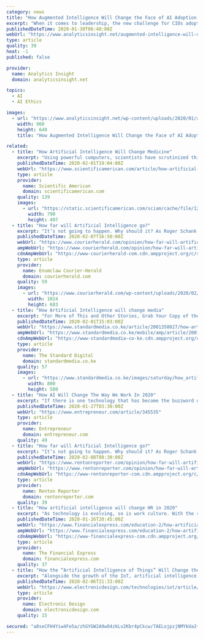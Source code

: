 ```yaml
---
category: news
title: "How Augmented Intelligence Will Change the Face of AI Adoption in 2020?"
excerpt: "When it comes to leadership, the new challenge for CIOs adopting AI technologies comes down to one thing: ethics. It has now become paramount that CIOs know what uses of AI could cause problems – whether bad, biased or unethical – and what they can do to make sure their business remains on the right side. In 2020, the industry will see CIOs ..."
publishedDateTime: 2020-01-30T06:40:00Z
webUrl: "https://www.analyticsinsight.net/augmented-intelligence-will-change-face-ai-adoption-2020/"
type: article
quality: 39
heat: -1
published: false

provider:
  name: Analytics Insight
  domain: analyticsinsight.net

topics:
  - AI
  - AI Ethics

images:
  - url: "https://www.analyticsinsight.net/wp-content/uploads/2020/01/augin.jpg"
    width: 960
    height: 640
    title: "How Augmented Intelligence Will Change the Face of AI Adoption in 2020?"

related:
  - title: "How Artificial Intelligence Will Change Medicine"
    excerpt: "Using powerful computers, scientists have scrutinized this bounty with some fine results, but it has become clear that we can learn much more with an assist from artificial intelligence. Over the next decade deep-learning neural networks will likely transform how we look for patterns in data and how research is conducted and applied to human ..."
    publishedDateTime: 2020-02-01T19:04:00Z
    webUrl: "https://www.scientificamerican.com/article/how-artificial-intelligence-will-change-medicine/"
    type: article
    provider:
      name: Scientific American
      domain: scientificamerican.com
    quality: 139
    images:
      - url: "https://static.scientificamerican.com/sciam/cache/file/12E666E8-C229-4FDB-A12A437CAD23F0E0.jpg"
        width: 790
        height: 497
  - title: "How far will Artificial Intelligence go?"
    excerpt: "It’s not going to happen. Why should it? As Roger Schank notes in his article on “Artificial Intelligence” in the book, “This Idea Must Die”: “You’ll never have a friendly household robot with whom you can have deep, meaningful conversations.” We already have humans we can relate to who are far more complex than any computer."
    publishedDateTime: 2020-02-07T16:50:00Z
    webUrl: "https://www.courierherald.com/opinion/how-far-will-artificial-intelligence-go/"
    ampWebUrl: "https://www.courierherald.com/opinion/how-far-will-artificial-intelligence-go/?amp"
    cdnAmpWebUrl: "https://www-courierherald-com.cdn.ampproject.org/c/s/www.courierherald.com/opinion/how-far-will-artificial-intelligence-go/?amp"
    type: article
    provider:
      name: Enumclaw Courier-Herald
      domain: courierherald.com
    quality: 59
    images:
      - url: "https://www.courierherald.com/wp-content/uploads/2020/02/20393828_web1_Opinion-Elfers-ECH-200205-Elfers-Mug_1.jpg"
        width: 1024
        height: 683
  - title: "How Artificial Intelligence will change media"
    excerpt: "For More of This and Other Stories, Grab Your Copy of the Standard Newspaper. Subscribe Now »"
    publishedDateTime: 2020-02-01T15:03:00Z
    webUrl: "https://www.standardmedia.co.ke/article/2001358827/how-artificial-intelligence-will-change-media"
    ampWebUrl: "https://www.standardmedia.co.ke/mobile/amp/article/2001358827/how-artificial-intelligence-will-change-media"
    cdnAmpWebUrl: "https://www-standardmedia-co-ke.cdn.ampproject.org/c/s/www.standardmedia.co.ke/mobile/amp/article/2001358827/how-artificial-intelligence-will-change-media"
    type: article
    provider:
      name: The Standard Digital
      domain: standardmedia.co.ke
    quality: 57
    images:
      - url: "https://www.standardmedia.co.ke/images/saturday/how_artificial_intel5e3593e117b93.jpg"
        width: 800
        height: 500
  - title: "How AI Will Change The Way We Work In 2020"
    excerpt: "If there is one technology that has become the buzzword of this decade, it would be artificial intelligence (AI). In the beginning of 2010s, consumer natural-language processing (NLP) allowed us to talk to our phones and control smart home appliances reliably. At the time, a lot of people expected NLP to explode in other domains, but it never ..."
    publishedDateTime: 2020-01-27T03:30:00Z
    webUrl: "https://www.entrepreneur.com/article/345535"
    type: article
    provider:
      name: Entrepreneur
      domain: entrepreneur.com
    quality: 49
  - title: "How far will Artificial Intelligence go?"
    excerpt: "It’s not going to happen. Why should it? As Roger Schank notes in his article on “Artificial Intelligence” in the book, “This Idea Must Die”: “You’ll never have a friendly household robot with whom you can have deep, meaningful conversations.” We already have humans we can relate to who are far more complex than any computer."
    publishedDateTime: 2020-02-08T08:30:00Z
    webUrl: "https://www.rentonreporter.com/opinion/how-far-will-artificial-intelligence-go/"
    ampWebUrl: "https://www.rentonreporter.com/opinion/how-far-will-artificial-intelligence-go/?amp"
    cdnAmpWebUrl: "https://www-rentonreporter-com.cdn.ampproject.org/c/s/www.rentonreporter.com/opinion/how-far-will-artificial-intelligence-go/?amp"
    type: article
    provider:
      name: Renton Reporter
      domain: rentonreporter.com
    quality: 39
  - title: "How artificial intelligence will change HR in 2020"
    excerpt: "As technology is evolving, so is work culture. With the rise of the gig economy and decentralised workspaces, employees are beginning to look for meaningful work experiences. This year, HR will step back and invest in solutions that enhance employee experience, going beyond looking at just productivity and efficiency. Seamless learning ..."
    publishedDateTime: 2020-01-26T20:45:00Z
    webUrl: "https://www.financialexpress.com/education-2/how-artificial-intelligence-will-change-hr-in-2020/1835699/"
    ampWebUrl: "https://www.financialexpress.com/education-2/how-artificial-intelligence-will-change-hr-in-2020/1835699/lite/"
    cdnAmpWebUrl: "https://www-financialexpress-com.cdn.ampproject.org/c/s/www.financialexpress.com/education-2/how-artificial-intelligence-will-change-hr-in-2020/1835699/lite/"
    type: article
    provider:
      name: The Financial Express
      domain: financialexpress.com
    quality: 37
  - title: "How the “Artificial Intelligence of Things” Will Change the World as We Know It"
    excerpt: "Alongside the growth of the IoT, artificial intelligence (AI) has emerged as the next technology phenomenon ... Where latency means inefficiency, and inefficiency costs money, voice interfaces must be built on the AIoT, not the cloud. Domestic healthcare is another sector that could benefit significantly from AIoT. AIoT-enabled devices ..."
    publishedDateTime: 2020-02-06T21:33:00Z
    webUrl: "https://www.electronicdesign.com/technologies/iot/article/21122431/how-the-artificial-intelligence-of-things-will-change-the-world-as-we-know-it"
    type: article
    provider:
      name: Electronic Design
      domain: electronicdesign.com
    quality: 15

secured: "a8seCFH4Yiw4Fe5a/zhGYGW2A9wO4zkLv2Kbr4pCkcw/7AELojpzjNMYkUa2+um2hUzUWZfouevopmoVImXp+a3jiZk61XLVvguDKNR8Vbh3ApEVTANhqx0o2t+HHdnAY2wspoLyRuIFVRPaJl1z9iA5wsPWbBnU2k2Z+7UCQ4zddr1bvUXN6W1T5CF9l/9qkcwRubNWUJVbOhYIPX9Ae6Hztrsf3JhVuc5ZZcQdzV08Tu4IgNrR7p/2o5YDfEmvmrEJsTLFJfeWqtU9ckLbAT9M3A3NXjxMsqdfn7QZccCeLOV2Qc4Dd22/k9iOuNJX;LBIRRHQlW0yTmRukwqR20Q=="
---
```


